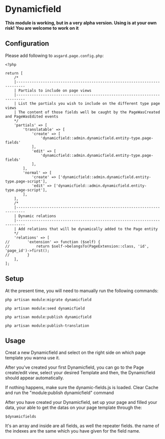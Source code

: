 # Dynamicfield

**This module is working, but in a very alpha version. Using is at your own risk!**
**You are welcome to work on it**

## Configuration

Please add following to ```asgard.page.config.php```:

```
<?php

return [
    /*
    |--------------------------------------------------------------------------
    | Partials to include on page views
    |--------------------------------------------------------------------------
    | List the partials you wish to include on the different type page views
    | The content of those fields well be caught by the PageWasCreated and PageWasEdited events
    */
    'partials' => [
        'translatable' => [
            'create' => [
                'dynamicfield::admin.dynamicfield.entity-type.page-fields'
            ],
            'edit' => [
                'dynamicfield::admin.dynamicfield.entity-type.page-fields'
            ],
        ],
        'normal' => [
            'create' => ['dynamicfield::admin.dynamicfield.entity-type.page-script'],
            'edit' => ['dynamicfield::admin.dynamicfield.entity-type.page-script'],
        ],
    ],
    /*
    |--------------------------------------------------------------------------
    | Dynamic relations
    |--------------------------------------------------------------------------
    | Add relations that will be dynamically added to the Page entity
    */
    'relations' => [
//        'extension' => function ($self) {
//            return $self->belongsTo(PageExtension::class, 'id', 'page_id')->first();
//        }
    ],
];

```

## Setup

At the present time, you will need to manually run the following commands:

```
php artisan module:migrate dynamicfield
```

```
php artisan module:seed dynamicfield
```

```
php artisan module:publish dynamicfield
```

```
php artisan module:publish-translation
```

## Usage

Creat a new Dynamicfield and select on the right side on which page template you wanna use it.

After you've created your first Dynamicfield, you can go to the Page create/edit view, select your desired Template and then, the Dynamicfield should appear automatically.

If nothing happens, make sure the dynamic-fields.js is loaded. Clear Cache and run the "module:publish dynamicfield" command

After you have created your Dynamicfield, set up your page and filled your data, your able to get the datas on your page template through the:
```
$dynamicfields
```
It's an array and inside are all fields, as well the repeater fields.
the name of the indexes are the same which you have given for the field name.
